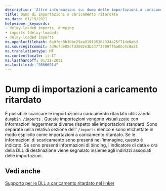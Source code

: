 ```yaml
---
description: 'Altre informazioni su: dump delle importazioni a caricamento ritardato'
title: Dump di importazioni a caricamento ritardato
ms.date: 01/19/2021
helpviewer_keywords:
- delay-loaded imports, dumping
- imports (delay-loaded)
- delay-loaded imports
ms.openlocfilehash: 6a0fec0b10bc29ea919195302334a25f71de0abd
ms.sourcegitcommit: 3d9cfde85df33002e3b3d7f3509ff6a8dc4c0a21
ms.translationtype: MT
ms.contentlocale: it-IT
ms.lasthandoff: 01/21/2021
ms.locfileid: "98666914"
---
```

# <a name="dump-delay-loaded-imports"></a>Dump di importazioni a caricamento ritardato

È possibile scaricare le importazioni a caricamento ritardato utilizzando [`dumpbin /imports`](imports-dumpbin.md) . Queste importazioni vengono visualizzate con informazioni leggermente diverse rispetto alle importazioni standard. Sono separate nella relativa sezione dell' `/imports` elenco e sono etichettate in modo esplicito come importazioni a caricamento ritardato. Se le informazioni di scaricamento sono presenti nell'immagine, questo è indicato. Se sono presenti informazioni di binding, l'indicatore di data e ora della DLL di destinazione viene segnalato insieme agli indirizzi associati delle importazioni.

## <a name="see-also"></a>Vedi anche

[Supporto per le DLL a caricamento ritardato nel linker](linker-support-for-delay-loaded-dlls.md)
